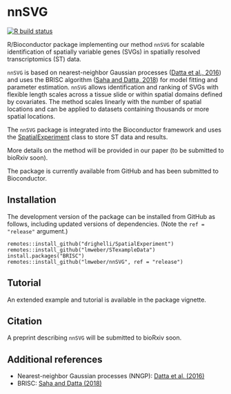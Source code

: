 # nnSVG

[![R build status](https://github.com/lmweber/nnSVG/workflows/R-CMD-check-bioc/badge.svg)](https://github.com/lmweber/nnSVG/actions)

R/Bioconductor package implementing our method `nnSVG` for scalable identification of spatially variable genes (SVGs) in spatially resolved transcriptomics (ST) data.

`nnSVG` is based on nearest-neighbor Gaussian processes ([Datta et al., 2016](https://www.tandfonline.com/doi/full/10.1080/01621459.2015.1044091)) and uses the BRISC algorithm ([Saha and Datta, 2018](https://onlinelibrary.wiley.com/doi/full/10.1002/sta4.184)) for model fitting and parameter estimation. `nnSVG` allows identification and ranking of SVGs with flexible length scales across a tissue slide or within spatial domains defined by covariates. The method scales linearly with the number of spatial locations and can be applied to datasets containing thousands or more spatial locations.

The `nnSVG` package is integrated into the Bioconductor framework and uses the [SpatialExperiment](https://bioconductor.org/packages/SpatialExperiment) class to store ST data and results.

More details on the method will be provided in our paper (to be submitted to bioRxiv soon).

The package is currently available from GitHub and has been submitted to Bioconductor.


## Installation

The development version of the package can be installed from GitHub as follows, including updated versions of dependencies. (Note the `ref = "release"` argument.)

```
remotes::install_github("drighelli/SpatialExperiment")
remotes::install_github("lmweber/STexampleData")
install.packages("BRISC")
remotes::install_github("lmweber/nnSVG", ref = "release")
```


## Tutorial

An extended example and tutorial is available in the package vignette.


## Citation

A preprint describing `nnSVG` will be submitted to bioRxiv soon.


## Additional references

- Nearest-neighbor Gaussian processes (NNGP): [Datta et al. (2016)](https://www.tandfonline.com/doi/full/10.1080/01621459.2015.1044091)
- BRISC: [Saha and Datta (2018)](https://onlinelibrary.wiley.com/doi/full/10.1002/sta4.184)


